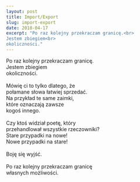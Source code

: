 ```yaml
---
layout: post
title: Import/Export
slug: import-export
date: 2018-04-17
excerpt: "Po raz kolejny przekraczam granicę.<br>
Jestem zbiegiem<br>
okoliczności."
---
```

Po raz kolejny przekraczam granicę.<br>
Jestem zbiegiem<br>
okoliczności.<br>
<br>
Mówię ci to tylko dlatego, że<br>
połamane słowa łatwiej sprzedać.<br>
Na przykład te same zaimki,<br>
które oznaczają zawsze<br>
kogoś innego.<br>
<br>
Czy ktoś widział poetę, który<br>
przehandlował wszystkie rzeczowniki?<br>
Stare przypadki na nowe!<br>
Nowe przypadki na stare!<br>
<br>
Boję się wyjść.<br>
<br>
Po raz kolejny przekraczam granicę<br>
własnych możliwości.
